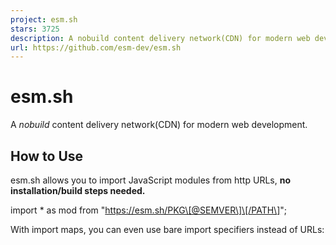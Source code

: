 ```yaml
---
project: esm.sh
stars: 3725
description: A nobuild content delivery network(CDN) for modern web development.
url: https://github.com/esm-dev/esm.sh
---
```


esm.sh
======

A _nobuild_ content delivery network(CDN) for modern web development.

How to Use
----------

esm.sh allows you to import JavaScript modules from http URLs, **no installation/build steps needed.**

import \* as mod from "https://esm.sh/PKG\[@SEMVER\]\[/PATH\]";

With import maps, you can even use bare import specifiers instead of URLs:

<script type\="importmap"\>
  {
    "imports": {
      "react": "https://esm.sh/react@18.2.0",
      "react-dom/": "https://esm.sh/react-dom@18.2.0/"
    }
  }
</script\>
<script type\="module"\>
  import React from "react"; // → https://esm.sh/react@18.2.0
  import { render } from "react-dom/client"; // → https://esm.sh/react-dom@18.2.0/client
</script\>

> More usages about import maps can be found in the **Using Import Maps** section.

### Supported Registries

-   **NPM**:
    
    // Examples
    import React from "https://esm.sh/react"; // latest
    import React from "https://esm.sh/react@17"; // 17.0.2
    import React from "https://esm.sh/react@beta"; // latest beta
    import { renderToString } from "https://esm.sh/react-dom/server"; // sub-modules
    
-   **JSR** (starts with `/jsr/`):
    
    // Examples
    import { encodeBase64 } from "https://esm.sh/jsr/@std/encoding@1.0.0/base64";
    import { Hono } from "https://esm.sh/jsr/@hono/hono@4";
    
-   **GitHub** (starts with `/gh/`):
    
    // Examples
    import tslib from "https://esm.sh/gh/microsoft/tslib"; // latest
    import tslib from "https://esm.sh/gh/microsoft/tslib@d72d6f7"; // with commit hash
    import tslib from "https://esm.sh/gh/microsoft/tslib@v2.8.0"; // with tag
    
-   **pkg.pr.new** (starts with `/pr/` or `/pkg.pr.new/`):
    
    // Examples
    import { Bench } from "https://esm.sh/pr/tinylibs/tinybench/tinybench@a832a55";
    import { Bench } from "https://esm.sh/pr/tinybench@a832a55"; // --compact
    

### Transforming `.ts(x)`/`.vue`/`.svelte` on the Fly

esm.sh allows you to import `.ts(x)`, `.vue`, and `.svelte` files directly in the browser without any build steps.

import { Airplay } from "https://esm.sh/gh/phosphor-icons/react@v2.1.5/src/csr/Airplay.tsx?deps=react@18.2.0";
import IconAirplay from "https://esm.sh/gh/phosphor-icons/vue@v2.2.0/src/icons/PhAirplay.vue?deps=vue@3.5.8";

### Specifying Dependencies

By default, esm.sh rewrites import specifiers based on the package dependencies. To specify the version of these dependencies, you can add `?deps=PACKAGE@VERSION` to the import URL. To specify multiple dependencies, separate them with commas, like this: `?deps=react@17.0.2,react-dom@17.0.2`.

import React from "https://esm.sh/react@17.0.2";
import useSWR from "https://esm.sh/swr?deps=react@17.0.2";

### Aliasing Dependencies

You can also alias dependencies by adding `?alias=PACKAGE:ALIAS` to the import URL. This is useful when you want to use a different package for a dependency.

import useSWR from "https://esm.sh/swr?alias=react:preact/compat";

in combination with `?deps`:

import useSWR from "https://esm.sh/swr?alias=react:preact/compat&deps=preact@10.5.14";

### Bundling Strategy

By default, esm.sh bundles sub-modules of a package that are not shared by entry modules defined in the `exports` field of `package.json`.

Bundling sub-modules can reduce the number of network requests, improving performance. However, it may result in repeated bundling of shared modules. In extreme cases, this can break package side effects or alter the `import.meta.url` semantics. To prevent this, you can disable the default bundling behavior by adding `?bundle=false`:

import "https://esm.sh/@pyscript/core?bundle=false";

For package authors, it is recommended to define the `exports` field in `package.json`. This specifies the entry modules of the package, allowing esm.sh to accurately analyze the dependency tree and bundle the modules without duplication.

{
  "name": "foo",
  "exports": {
    ".": {
      "import": "./index.js",
      "require": "./index.cjs",
      "types": "./index.d.ts"
    },
    "./submodule": {
      "import": "./submodule.js",
      "require": "./submodule.cjs",
      "types": "./submodule.d.ts"
    }
  }
}

Or you can override the bundling strategy by adding the `esm.sh` field to your `package.json`:

{
  "name": "foo",
  "esm.sh": {
    "bundle": false // disables the default bundling behavior
  }
}

You can also add the `?standalone` flag to bundle the module along with all its external dependencies (excluding those in `peerDependencies`) into a single JavaScript file.

import { Button } from "https://esm.sh/antd?standalone";

You can disable the default transforming/bundling behavior by adding `?raw` query to the import URL.

import { render } from "https://esm.sh/preact?raw";

Tip

The `?raw` query is useful when you want to import the raw JavaScript source code of a package, as-is, without transformation into ES modules.

### Tree Shaking

By default, esm.sh exports a module with all its exported members. However, if you want to import only a specific set of members, you can specify them by adding a `?exports=foo,bar` query to the import statement.

import { \_\_await, \_\_rest } from "https://esm.sh/tslib"; // 7.3KB
import { \_\_await, \_\_rest } from "https://esm.sh/tslib?exports=\_\_await,\_\_rest"; // 489B

By using this feature, you can take advantage of tree shaking with esbuild and achieve a smaller bundle size. **Note, this feature doesn't work with CommonJS modules.**

### Development Build

import React from "https://esm.sh/react?dev";

With the `?dev` query, esm.sh builds a module with `process.env.NODE_ENV` set to `"development"` or based on the condition `development` in the `exports` field. This is useful for libraries that have different behavior in development and production. For example, React uses a different warning message in development mode.

### ESBuild Options

By default, esm.sh checks the `User-Agent` header to determine the build target. You can also specify the `target` by adding `?target`, available targets are: **es2015** - **es2024**, **esnext**, **deno**, **denonext**, and **node**.

import React from "https://esm.sh/react?target=es2022";

Other supported options of esbuild:

-   Conditions
    
    import foo from "https://esm.sh/foo?conditions=custom1,custom2";
    
-   Keep names
    
    import foo from "https://esm.sh/foo?keep-names";
    
-   Ignore annotations
    
    import foo from "https://esm.sh/foo?ignore-annotations";
    

### CSS-In-JS

esm.sh supports importing CSS files in JS directly:

<link rel\="stylesheet" href\="https://esm.sh/monaco-editor?css"\>

Important

This only works when the package **imports CSS files in JS** directly.

### Web Worker

esm.sh supports `?worker` query to load the module as a web worker:

import createWorker from "https://esm.sh/monaco-editor/esm/vs/editor/editor.worker?worker";

// create a worker
const worker \= createWorker();
// rename the worker by adding the \`name\` option for debugging
const worker \= createWorker({ name: "editor.worker" });
// inject code into the worker
const worker \= createWorker({ inject: "self.onmessage = (e) => self.postMessage(e.data)" });

You can import any module as a worker from esm.sh with the `?worker` query. Plus, you can access the module's exports in the `inject` code. For example, use the `xxhash-wasm` to hash strings in a worker:

import createWorker from "https://esm.sh/xxhash-wasm@1.0.2?worker";

// variable '$module' is the imported 'xxhash-wasm' module
const inject \= \`
const { default: xxhash } = $module
self.onmessage = async (e) => {
  const hasher = await xxhash()
  self.postMessage(hasher.h64ToString(e.data))
}
\`;
const worker \= createWorker({ inject });
worker.onmessage \= (e) \=> console.log("hash is", e.data);
worker.postMessage("The string that is being hashed");

Important

The `inject` parameter must be a valid JavaScript code, and it will be executed in the worker context.

Using Import Maps
-----------------

**Import Maps** has been supported by most modern browsers and Deno natively. This allows _**bare import specifiers**_, such as `import React from "react"`, to work.

esm.sh introduces the `?external` for specifying external dependencies. By employing this query, esm.sh maintains the import specifier intact, leaving it to the browser/Deno to resolve based on the import map. For example:

<script type\="importmap"\>
{
  "imports": {
    "preact": "https://esm.sh/preact@10.7.2",
    "preact/": "https://esm.sh/preact@10.7.2/",
    "preact-render-to-string": "https://esm.sh/preact-render-to-string@5.2.0?external=preact"
  }
}
</script\>
<script type\="module"\>
  import { h } from "preact";
  import { useState } from "preact/hooks";
  import { render } from "preact-render-to-string";
</script\>

Alternatively, you can **mark all dependencies as external** by adding a `*` prefix before the package name:

{
  "imports": {
    "preact": "https://esm.sh/preact@10.7.2",
    "preact-render-to-string": "https://esm.sh/\*preact-render-to-string@5.2.0",
    "swr": "https://esm.sh/\*swr@1.3.0",
    "react": "https://esm.sh/preact@10.7.2/compat"
  }
}

Import maps supports **trailing slash** that can not work with URL search params friendly. To fix this issue, esm.sh provides a special format for import URL that allows you to use query params with trailing slash: change the query prefix `?` to `&` and put it after the package version.

{
  "imports": {
    "react-dom": "https://esm.sh/react-dom@18.2.0?dev",
    "react-dom/": "https://esm.sh/react-dom@18.2.0&dev/"
  }
}

Using `esm.sh/tsx`
------------------

`esm.sh/tsx` is a lightweight **1KB** script that allows you to write `TSX` directly in HTML without any build steps. Your source code is sent to the server, compiled, cached at the edge, and served to the browser as a JavaScript module.

`esm.sh/tsx` supports `<script>` tags with `type` set to `text/babel`, `text/jsx`, `text/ts`, or `text/tsx`.

In development mode (open the page on localhost), `esm.sh/tsx` uses @esm.sh/tsx to transform JSX syntax into JavaScript.

<!DOCTYPE html\>
<html\>
<head\>
  <script type\="importmap"\>
    {
      "imports": {
        "react": "https://esm.sh/react@18.2.0",
        "react-dom/client": "https://esm.sh/react-dom@18.2.0/client"
      }
    }
  </script\>
  <script type\="module" src\="https://esm.sh/tsx"\></script\>
</head\>
<body\>
  <div id\="root"\></div\>
  <script type\="text/babel"\>
    import { createRoot } from "react-dom/client"
    createRoot(root).render(<h1\>Hello, World!</h1\>)
  </script\>
</body\>
</html\>

Tip

By default, esm.sh transforms your JSX syntax with `jsxImportSource` set to `react` or `preact` which is specified in the `importmap`. To use a custom JSX runtime, add `@jsxRuntime` specifier in the `importmap` script. For example, solid-js.

Escape Hatch: Raw Source Files
------------------------------

By default, esm.sh transforms (and bundles if necessary) the JavaScript source code. However, in rare cases, you may want to request JS source files from packages, as-is, without transformation into ES modules. To do so, you need to add a `?raw` query to the request URL.

The `raw` mode works just like other CDN services, unpkg.com(https://unpkg.com/), jsdelivr.net(https://www.jsdelivr.net/), etc.

<script src\="https://esm.sh/p5/lib/p5.min.js?raw"\></script\>

Tip

You may alternatively use `https://raw.esm.sh/<PATH>`, which is equivalent to `https://esm.sh/<PATH>?raw`, that transitive references in the raw assets will also be raw requests.

Deno Compatibility
------------------

esm.sh is a **Deno-friendly** CDN that resolves Node's built-in modules (such as **fs**, **os**, **net**, etc.), making it compatible with Deno.

import express from "https://esm.sh/express";

const app \= express();
app.get("/", (req, res) \=> {
  res.send("Hello World");
});
app.listen(3000);

Deno supports type definitions for modules with a `types` field in their `package.json` file through the `X-TypeScript-Types` header. This makes it possible to have type checking and auto-completion when using those modules in Deno. (link).

In case the type definitions provided by the `X-TypeScript-Types` header is incorrect, you can disable it by adding the `?no-dts` query to the module import URL:

import unescape from "https://esm.sh/lodash/unescape?no-dts";

This will prevent the `X-TypeScript-Types` header from being included in the network request, and you can manually specify the types for the imported module.

Supporting Node.js/Bun
----------------------

esm.sh is not supported by Node.js/Bun currently.

Global CDN
----------

The Global CDN of esm.sh is provided by Cloudflare, one of the world's largest and fastest cloud network platforms.

Self-Hosting
------------

To host esm.sh by yourself, check the hosting documentation.

License
-------

Under the MIT license.
